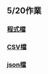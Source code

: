 ## 5/20作業
### [程式檔](https://github.com/mrlinyin2024/__11304_python_2024_tvdi__/blob/main/homework/%E6%9E%97%E4%BD%91%E7%A9%8E/issue6/lesson3.ipynb)
### [CSV檔](https://github.com/mrlinyin2024/__11304_python_2024_tvdi__/blob/main/homework/%E6%9E%97%E4%BD%91%E7%A9%8E/issue6/aqi.csv)
### [json檔](https://github.com/mrlinyin2024/__11304_python_2024_tvdi__/blob/main/homework/%E6%9E%97%E4%BD%91%E7%A9%8E/issue6/aqi.json)
